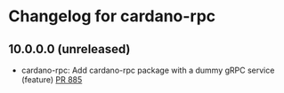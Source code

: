 # Changelog for cardano-rpc

## 10.0.0.0 (unreleased)

- cardano-rpc: Add cardano-rpc package with a dummy gRPC service
  (feature)
  [PR 885](https://github.com/IntersectMBO/cardano-api/pull/885)

